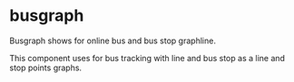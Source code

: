 # busgraph
Busgraph shows for online bus and bus stop graphline. 

This component uses for bus tracking with line and bus stop as a line and stop points graphs.
